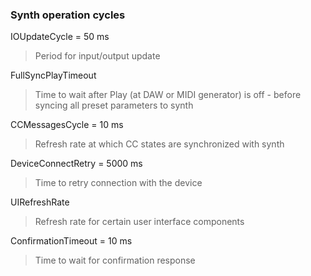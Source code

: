 ### Synth operation cycles

IOUpdateCycle = 50 ms

> Period for input/output update

FullSyncPlayTimeout

> Time to wait after Play (at DAW or MIDI generator) is off - before syncing all preset parameters to synth

CCMessagesCycle = 10 ms

> Refresh rate at which CC states are synchronized with synth


DeviceConnectRetry = 5000 ms

> Time to retry connection with the device

UIRefreshRate

> Refresh rate for certain user interface components

ConfirmationTimeout = 10 ms

> Time to wait for confirmation response